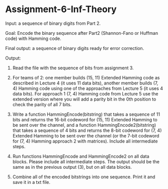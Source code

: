# Assignment-6-Inf-Theory

Input: a sequence of binary digits from Part 2. 

Goal: Encode the binary sequence after Part2 (Shannon-Fano or Huffman code) with Hamming  code. 

Final output: a sequence of binary digits ready for error correction. 

Output:  

1. Read the file with the sequence of bits from assignment 3.

2. For teams of 2: one member builds (15, 11) Extended Hamming code as described  in Lecture 4 (it uses 11 data bits), another member builds (7, 4) Hamming code using one of the  approaches from Lecture 5 (it uses 4 data bits). For approach 1 (7, 4) Hamming code from Lecture  5 use the extended version where you will add a parity bit in the 0th position to check the parity  of all 7 bits. 

3. Write a function HammingEncode(bitstring) that takes a sequence of 11 bits and  returns the 16-bit codeword for (15, 11) Extended Hamming to be sent over the channel, and a  function HammingEncode2(bitstring) that takes a sequence of 4 bits and returns the 8-bit  codeword for (7, 4) Extended Hamming to be sent over the channel (or the 7-bit codeword for  (7, 4) Hamming approach 2 with matrices). Include all intermediate steps. 

4. Run functions HammingEncode and HammingEncode2 on all data blocks. Please  include all intermediate steps. The output should be the same as in the previous output (3), but  on all data blocks.

5. Combine all of the encoded bitstrings into one sequence. Print it and save it in a txt  file. 
